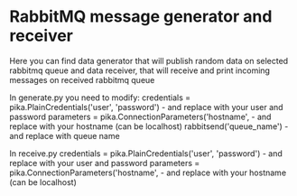 # RabbitMQ message generator and receiver
Here you can find data generator that will publish random data on selected rabbitmq queue and data receiver, that will receive and print incoming messages on received rabbitmq queue

In generate.py you need to modify:
credentials = pika.PlainCredentials('user', 'password') - and replace with your user and password
parameters = pika.ConnectionParameters('hostname', - and replace with your hostname (can be localhost)
rabbitsend('queue_name') - and replace with queue name

In receive.py
credentials = pika.PlainCredentials('user', 'password') - and replace with your user and password
parameters = pika.ConnectionParameters('hostname', - and replace with your hostname (can be localhost)
